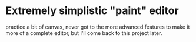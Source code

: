 # Extremely simplistic "paint" editor

practice a bit of canvas, never got to the more advanced features to make it more of a complete editor, but I'll come back to this project later.